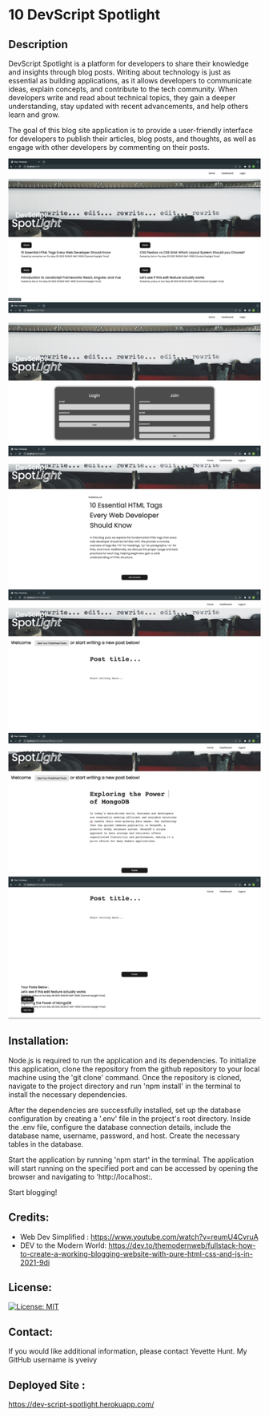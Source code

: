 # 10 DevScript Spotlight

## Description

DevScript Spotlight is a platform for developers to share their knowledge and insights through blog posts. Writing about technology is just as essential as building applications, as it allows developers to communicate ideas, explain concepts, and contribute to the tech community. When developers write and read about technical topics, they gain a deeper understanding, stay updated with recent advancements, and help others learn and grow. 

The goal of this blog site application is to provide a user-friendly interface for developers to publish their articles, blog posts, and thoughts, as well as engage with other developers by commenting on their posts.


![alt text](./assets/dev-script-spotlight-screencapture-home.png)
![alt text](./assets/dev-script-spotlight-screencapture-login.png)
![alt text](./assets/dev-script-spotlight-screencapture-read.png)
![alt text](./assets/dev-script-spotlight-screencapture-write.png)
![alt text](./assets/dev-script-spotlight-screencapture-publish.png)
![alt text](./assets/dev-script-spotlight-screencapture-archive.png)

## Installation:

Node.js is required to run the application and its dependencies. To initialize this application, clone the repository from the github repository to your local machine using the 'git clone' command. Once the repository is cloned, navigate to the project directory and run 'npm install' in the terminal to install the necessary dependencies.

After the dependencies are successfully installed, set up the database configuration by creating a '.env' file in the project's root directory. Inside the .env file, configure the database connection details, include the database name, username, password, and host. Create the necessary tables in the database.

Start the application by running 'npm start' in the terminal. The application will start running on the specified port and can be accessed by opening the browser and navigating to 'http://localhost:<port>.

Start blogging!

## Credits:

 - Web Dev Simplified :  https://www.youtube.com/watch?v=reumU4CvruA
 - DEV to the Modern World: https://dev.to/themodernweb/fullstack-how-to-create-a-working-blogging-website-with-pure-html-css-and-js-in-2021-9di

## License:

[![License: MIT](https://img.shields.io/badge/License-MIT-yellow.svg)](https://opensource.org/licenses/MIT)

## Contact:

If you would like additional information, please contact Yevette Hunt.
My GitHub username is yveivy

## Deployed Site :

https://dev-script-spotlight.herokuapp.com/

